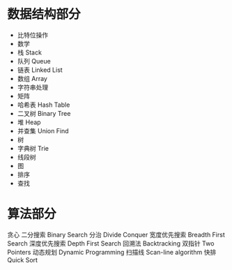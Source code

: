 

# 数据结构部分
  * 比特位操作
  * 数学
  * 栈 Stack
  * 队列 Queue
  * 链表 Linked List 
  * 数组 Array
  * 字符串处理
  * 矩阵 
  * 哈希表 Hash Table
  * 二叉树 Binary Tree  
  * 堆 Heap
  * 并查集 Union Find
  * 树
  * 字典树 Trie
  * 线段树
  * 图
  * 排序
  * 查找

# 算法部分
  贪心
  二分搜索 Binary Search 
  分治 Divide Conquer 
  宽度优先搜索 Breadth First Search 
  深度优先搜索 Depth First Search
  回溯法 Backtracking 
  双指针 Two Pointers 
  动态规划 Dynamic Programming 
  扫描线 Scan-line algorithm
  快排 Quick Sort

